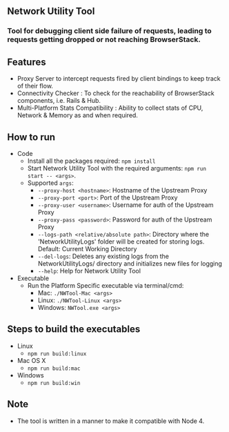 ## Network Utility Tool
### Tool for debugging client side failure of requests, leading to requests getting dropped or not reaching BrowserStack.

## Features
- Proxy Server to intercept requests fired by client bindings to keep track of their flow.
- Connectivity Checker : To check for the reachability of BrowserStack components, i.e. Rails & Hub.
- Multi-Platform Stats Compatibility : Ability to collect stats of CPU, Network & Memory as and when required.

## How to run
- Code
  - Install all the packages required: `npm install`
  - Start Network Utility Tool with the required arguments: `npm run start -- <args>`. 
  - Supported `args`:
    - `--proxy-host <hostname>`: Hostname of the Upstream Proxy
    - `--proxy-port <port>`: Port of the Upstream Proxy
    - `--proxy-user <username>`: Username for auth of the Upstream Proxy
    - `--proxy-pass <password>`: Password for auth of the Upstream Proxy
    - `--logs-path <relative/absolute path>`: Directory where the 'NetworkUtilityLogs' folder will be created for storing logs. Default: Current Working Directory
    - `--del-logs`: Deletes any existing logs from the NetworkUtilityLogs/ directory and initializes new files for logging
    - `--help`: Help for Network Utility Tool
- Executable
  - Run the Platform Specific executable via terminal/cmd:
    - Mac: `./NWTool-Mac <args>`
    - Linux: `./NWTool-Linux <args>`
    - Windows: `NWTool.exe <args>`
  
## Steps to build the executables
- Linux
  - `npm run build:linux`
- Mac OS X
  - `npm run build:mac`
- Windows
  - `npm run build:win`


## Note
- The tool is written in a manner to make it compatible with Node 4.